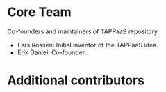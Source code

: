 # Core Team

Co-founders and maintainers of TAPPaaS repository. 

- Lars Rossen: Initial inventor of the TAPPaaS idea. 
- Erik Daniel: Co-founder.

# Additional contributors


